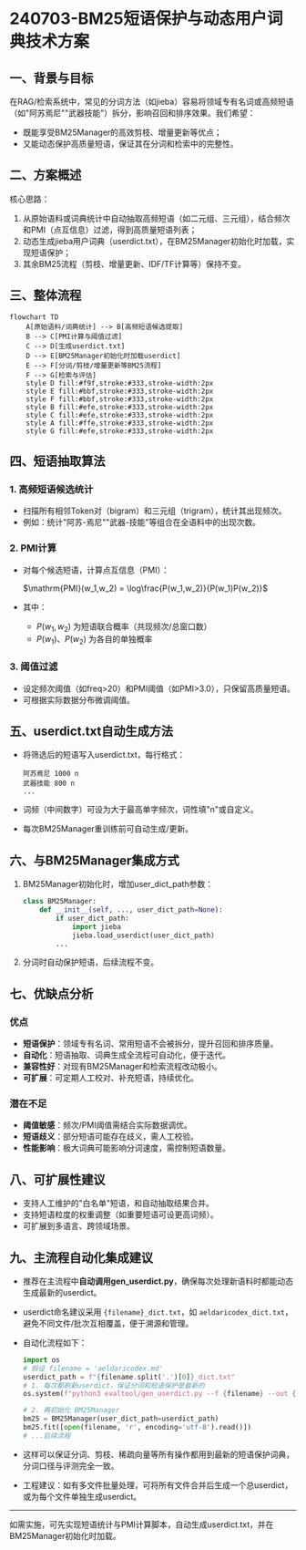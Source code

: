 # 240703-BM25短语保护与动态用户词典技术方案

## 一、背景与目标

在RAG/检索系统中，常见的分词方法（如jieba）容易将领域专有名词或高频短语（如"阿苏焉尼""武器技能"）拆分，影响召回和排序效果。我们希望：
- 既能享受BM25Manager的高效剪枝、增量更新等优点；
- 又能动态保护高质量短语，保证其在分词和检索中的完整性。

## 二、方案概述

核心思路：
1. 从原始语料或词典统计中自动抽取高频短语（如二元组、三元组），结合频次和PMI（点互信息）过滤，得到高质量短语列表；
2. 动态生成jieba用户词典（userdict.txt），在BM25Manager初始化时加载，实现短语保护；
3. 其余BM25流程（剪枝、增量更新、IDF/TF计算等）保持不变。

## 三、整体流程

```mermaid
flowchart TD
    A[原始语料/词典统计] --> B[高频短语候选提取]
    B --> C[PMI计算与阈值过滤]
    C --> D[生成userdict.txt]
    D --> E[BM25Manager初始化时加载userdict]
    E --> F[分词/剪枝/增量更新等BM25流程]
    F --> G[检索与评估]
    style D fill:#f9f,stroke:#333,stroke-width:2px
    style E fill:#bbf,stroke:#333,stroke-width:2px
    style F fill:#bbf,stroke:#333,stroke-width:2px
    style B fill:#efe,stroke:#333,stroke-width:2px
    style C fill:#efe,stroke:#333,stroke-width:2px
    style A fill:#ffe,stroke:#333,stroke-width:2px
    style G fill:#efe,stroke:#333,stroke-width:2px
```

## 四、短语抽取算法

### 1. 高频短语候选统计
- 扫描所有相邻Token对（bigram）和三元组（trigram），统计其出现频次。
- 例如：统计"阿苏-焉尼""武器-技能"等组合在全语料中的出现次数。

### 2. PMI计算
- 对每个候选短语，计算点互信息（PMI）：

  $\mathrm{PMI}(w_1,w_2) = \log\frac{P(w_1,w_2)}{P(w_1)P(w_2)}$

- 其中：
  - $P(w_1,w_2)$ 为短语联合概率（共现频次/总窗口数）
  - $P(w_1)$、$P(w_2)$ 为各自的单独概率

### 3. 阈值过滤
- 设定频次阈值（如freq>20）和PMI阈值（如PMI>3.0），只保留高质量短语。
- 可根据实际数据分布微调阈值。

## 五、userdict.txt自动生成方法

- 将筛选后的短语写入userdict.txt，每行格式：

  ```
  阿苏焉尼 1000 n
  武器技能 800 n
  ...
  ```
- 词频（中间数字）可设为大于最高单字频次，词性填"n"或自定义。
- 每次BM25Manager重训练前可自动生成/更新。

## 六、与BM25Manager集成方式

1. BM25Manager初始化时，增加user_dict_path参数：

   ```python
   class BM25Manager:
       def __init__(self, ..., user_dict_path=None):
           if user_dict_path:
               import jieba
               jieba.load_userdict(user_dict_path)
           ...
   ```
2. 分词时自动保护短语，后续流程不变。

## 七、优缺点分析

### 优点
- **短语保护**：领域专有名词、常用短语不会被拆分，提升召回和排序质量。
- **自动化**：短语抽取、词典生成全流程可自动化，便于迭代。
- **兼容性好**：对现有BM25Manager和检索流程改动极小。
- **可扩展**：可定期人工校对、补充短语，持续优化。

### 潜在不足
- **阈值敏感**：频次/PMI阈值需结合实际数据调优。
- **短语歧义**：部分短语可能存在歧义，需人工校验。
- **性能影响**：极大词典可能影响分词速度，需控制短语数量。

## 八、可扩展性建议
- 支持人工维护的"白名单"短语，和自动抽取结果合并。
- 支持短语粒度的权重调整（如重要短语可设更高词频）。
- 可扩展到多语言、跨领域场景。

## 九、主流程自动化集成建议

- 推荐在主流程中**自动调用gen_userdict.py**，确保每次处理新语料时都能动态生成最新的userdict。
- userdict命名建议采用 `{filename}_dict.txt`，如 `aeldaricodex_dict.txt`，避免不同文件/批次互相覆盖，便于溯源和管理。
- 自动化流程如下：

  ```python
  import os
  # 假设 filename = 'aeldaricodex.md'
  userdict_path = f"{filename.split('.')[0]}_dict.txt"
  # 1. 每次都刷新userdict，保证分词和短语保护是最新的
  os.system(f"python3 evaltool/gen_userdict.py --f {filename} --out {userdict_path}")

  # 2. 再初始化 BM25Manager
  bm25 = BM25Manager(user_dict_path=userdict_path)
  bm25.fit([open(filename, 'r', encoding='utf-8').read()])
  # ...后续流程
  ```

- 这样可以保证分词、剪枝、稀疏向量等所有操作都用到最新的短语保护词典，分词口径与评测完全一致。
- 工程建议：如有多文件批量处理，可将所有文件合并后生成一个总userdict，或为每个文件单独生成userdict。

---

如需实施，可先实现短语统计与PMI计算脚本，自动生成userdict.txt，并在BM25Manager初始化时加载。 